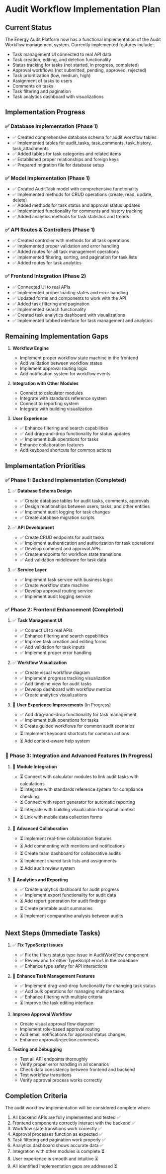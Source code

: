 # Audit Workflow Implementation Plan

## Current Status
The Energy Audit Platform now has a functional implementation of the Audit Workflow management system. Currently implemented features include:

- Task management UI connected to real API data
- Task creation, editing, and deletion functionality
- Status tracking for tasks (not started, in progress, completed)
- Approval workflows (not submitted, pending, approved, rejected)
- Task prioritization (low, medium, high)
- Assignment of tasks to users
- Comments on tasks
- Task filtering and pagination
- Task analytics dashboard with visualizations

## Implementation Progress

### ✅ Database Implementation (Phase 1)
- ✅ Created comprehensive database schema for audit workflow tables
- ✅ Implemented tables for audit_tasks, task_comments, task_history, task_attachments
- ✅ Added tables for task categories and related items
- ✅ Established proper relationships and foreign keys
- ✅ Prepared migration file for database setup

### ✅ Model Implementation (Phase 1)
- ✅ Created AuditTask model with comprehensive functionality
- ✅ Implemented methods for CRUD operations (create, read, update, delete)
- ✅ Added methods for task status and approval status updates
- ✅ Implemented functionality for comments and history tracking
- ✅ Added analytics methods for task statistics and trends

### ✅ API Routes & Controllers (Phase 1)
- ✅ Created controller with methods for all task operations
- ✅ Implemented proper validation and error handling
- ✅ Added routes for all task management operations
- ✅ Implemented filtering, sorting, and pagination for task lists
- ✅ Added routes for task analytics

### ✅ Frontend Integration (Phase 2)
- ✅ Connected UI to real APIs
- ✅ Implemented proper loading states and error handling 
- ✅ Updated forms and components to work with the API
- ✅ Added task filtering and pagination
- ✅ Implemented search functionality
- ✅ Created task analytics dashboard with visualizations
- ✅ Implemented tabbed interface for task management and analytics

## Remaining Implementation Gaps

1. **Workflow Engine**
   - Implement proper workflow state machine in the frontend
   - Add validation between workflow states
   - Implement approval routing logic
   - Add notification system for workflow events

2. **Integration with Other Modules**
   - Connect to calculator modules
   - Integrate with standards reference system
   - Connect to reporting system
   - Integrate with building visualization

3. **User Experience**
   - ✅ Enhance filtering and search capabilities
   - ✅ Add drag-and-drop functionality for status updates
   - ✅ Implement bulk operations for tasks
   - Enhance collaboration features
   - Add keyboard shortcuts for common actions

## Implementation Priorities

### ✅ Phase 1: Backend Implementation (Completed)
1. ✅ **Database Schema Design**
   - ✅ Create database tables for audit tasks, comments, approvals
   - ✅ Design relationships between users, tasks, and other entities
   - ✅ Implement audit logging for task changes
   - ✅ Create database migration scripts

2. ✅ **API Development**
   - ✅ Create CRUD endpoints for audit tasks
   - ✅ Implement authentication and authorization for task operations
   - ✅ Develop comment and approval APIs
   - ✅ Create endpoints for workflow state transitions
   - ✅ Add validation middleware for task data

3. ✅ **Service Layer**
   - ✅ Implement task service with business logic
   - ✅ Create workflow state machine
   - ✅ Develop approval routing service
   - ✅ Implement audit logging service

### ✅ Phase 2: Frontend Enhancement (Completed)
1. ✅ **Task Management UI**
   - ✅ Connect UI to real APIs
   - ✅ Enhance filtering and search capabilities
   - ✅ Improve task creation and editing forms
   - ✅ Add validation for task inputs
   - ✅ Implement proper error handling

2. ✅ **Workflow Visualization**
   - ✅ Create visual workflow diagram 
   - ✅ Implement progress tracking visualization
   - ✅ Add timeline view for audit tasks
   - ✅ Develop dashboard with workflow metrics
   - ✅ Create analytics visualizations

3. 🔄 **User Experience Improvements** (In Progress)
   - ✅ Add drag-and-drop functionality for task management
   - ✅ Implement bulk operations for tasks
   - ⏳ Create guided workflows for common audit scenarios
   - ⏳ Implement keyboard shortcuts for common actions
   - ⏳ Add context-aware help system

### 🔄 Phase 3: Integration and Advanced Features (In Progress)
1. 🔄 **Module Integration**
   - ⏳ Connect with calculator modules to link audit tasks with calculations
   - ⏳ Integrate with standards reference system for compliance checking
   - ⏳ Connect with report generator for automatic reporting
   - ⏳ Integrate with building visualization for spatial context
   - ⏳ Link with mobile data collection forms

2. 🔄 **Advanced Collaboration**
   - ⏳ Implement real-time collaboration features
   - ⏳ Add commenting with mentions and notifications
   - ⏳ Create team dashboard for collaborative audits
   - ⏳ Implement shared task lists and assignments
   - ⏳ Add audit review system

3. 🔄 **Analytics and Reporting**
   - ✅ Create analytics dashboard for audit progress
   - ✅ Implement export functionality for audit data
   - ⏳ Add report generation for audit findings
   - ⏳ Create printable audit summaries
   - ⏳ Implement comparative analysis between audits

## Next Steps (Immediate Tasks)

1. ✅ **Fix TypeScript Issues**
   - ✅ Fix the filters.status type issue in AuditWorkflow component
   - ✅ Review and fix other TypeScript errors in the codebase
   - ✅ Enhance type safety for API interactions

2. 🔄 **Enhance Task Management Features**
   - ✅ Implement drag-and-drop functionality for changing task status
   - ✅ Add bulk operations for managing multiple tasks
   - ✅ Enhance filtering with multiple criteria
   - ⏳ Improve the task editing interface

3. **Improve Approval Workflow**
   - Create visual approval flow diagram
   - Implement role-based approval routing
   - Add email notifications for approval status changes
   - Enhance approval/rejection comments

4. **Testing and Debugging**
   - Test all API endpoints thoroughly
   - Verify proper error handling in all scenarios
   - Check data consistency between frontend and backend
   - Test workflow transitions
   - Verify approval process works correctly

## Completion Criteria
The audit workflow implementation will be considered complete when:

1. All backend APIs are fully implemented and tested ✅
2. Frontend components correctly interact with the backend ✅
3. Workflow state transitions work correctly ✅
4. Approval processes function as expected ✅
5. Task filtering and pagination work properly ✅
6. Analytics dashboard shows accurate data ✅
7. Integration with other modules is complete ⏳
8. User experience is smooth and intuitive ⏳
9. All identified implementation gaps are addressed ⏳ 